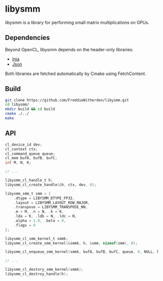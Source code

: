 # libysmm

libysmm is a library for performing small matrix multiplications on GPUs.

## Dependencies

Beyond OpenCL, libysmm depends on the header-only libraries:
 - [Inja](https://github.com/pantor/inja)
 - [Json](https://github.com/nlohmann/json)

Both libraries are fetched automatically by Cmake using FetchContent.

## Build

```sh
git clone https://github.com/FreddieWitherden/libysmm.git
cd libysmm/
mkdir build && cd build
cmake ./../
make
```

## API

```c
cl_device_id dev;
cl_context ctx;
cl_command_queue queue;
cl_mem bufA, bufB, bufC;
int M, N, K;

// ...

libysmm_cl_handle_t h;
libysmm_cl_create_handle(&h, ctx, dev, 0);

libysmm_smm_t smm = {
    .dtype = LIBYSMM_DTYPE_FP32,
    .layout = LIBYSMM_LAYOUT_ROW_MAJOR,
    .transpose = LIBYSMM_TRANSPOSE_NN,
    .m = M, .n = N, .k = K,
    .lda = K, .ldb = N, .ldc = N,
    .alpha = 1.0, .beta = 0,
    .flags = 0
};

libysmm_cl_smm_kernel_t smmk;
libysmm_cl_create_smm_kernel(&smmk, h, &smm, sizeof(smm), 0);

libysmm_cl_enqueue_smm_kernel(smmk, bufA, bufB, bufC, queue, 0, NULL, NULL);

// ...

libysmm_cl_destory_smm_kernel(smmk);
libysmm_cl_destroy_handle(h);
```
